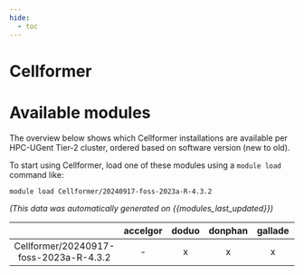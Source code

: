 ```yaml
---
hide:
  - toc
---
```


Cellformer
==========

# Available modules


The overview below shows which Cellformer installations are available per HPC-UGent Tier-2 cluster, ordered based on software version (new to old).

To start using Cellformer, load one of these modules using a `module load` command like:

```shell
module load Cellformer/20240917-foss-2023a-R-4.3.2
```

*(This data was automatically generated on {{modules_last_updated}})*  

| |accelgor|doduo|donphan|gallade|joltik|shinx|skitty|
| :---: | :---: | :---: | :---: | :---: | :---: | :---: | :---: |
|Cellformer/20240917-foss-2023a-R-4.3.2|-|x|x|x|-|x|x|
